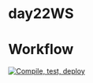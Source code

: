 # day22WS
# Workflow

[![Compile, test, deploy](https://github.com/tngye/day22WS/actions/workflows/main.yaml/badge.svg)](https://github.com/tngye/day22WS/actions/workflows/main.yaml)


